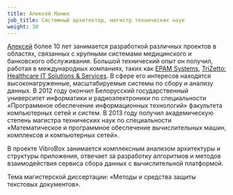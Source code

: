 ```yaml
---
title: Алексей Манюк
job_title: Системный архитектор, магистр технических наук
weight: 30
---
```

[Алексей](http://maniuk.net) более 10 лет занимается разработкой различных проектов в областях, связанных с крупными системами медицинского и банковского обслуживания. Большой технический опыт он получил, работая в международных компаниях, таких как [EPAM Systems](https://www.epam.com/), [TriZetto: Healthcare IT Solutions & Services](http://www.trizetto.com/).  В сфере его интересов находятся высоконагруженные, масштабируемые системы по сбору и анализу данных. В 2012 году окончил Белорусский государственный университет информатики и радиоэлектроники по специальности «Программное обеспечение информационных технологий» факультета компьютерных сетей и систем. В 2013 году получил академическую степень магистра технических наук по специальности «Математическое и программное обеспечение вычислительных машин, комплексов и компьютерных сетей».

В проекте VibroBox занимается комплексным анализом архитектуры и структуры приложения, отвечает за разработку алгоритмов и методов взаимодействия сервиса сбора данных с вычислительной платформой.

Тема магистерской диссертации: «Методы и средства защиты текстовых документов».
